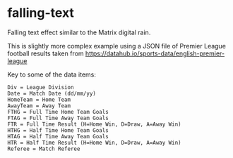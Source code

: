 # falling-text
Falling text effect similar to the Matrix digital rain.

This is slightly more complex example using a JSON file of Premier League football results taken from https://datahub.io/sports-data/english-premier-league

Key to some of the data items:

    Div = League Division
    Date = Match Date (dd/mm/yy)
    HomeTeam = Home Team
    AwayTeam = Away Team
    FTHG = Full Time Home Team Goals
    FTAG = Full Time Away Team Goals
    FTR = Full Time Result (H=Home Win, D=Draw, A=Away Win)
    HTHG = Half Time Home Team Goals
    HTAG = Half Time Away Team Goals
    HTR = Half Time Result (H=Home Win, D=Draw, A=Away Win)
    Referee = Match Referee
